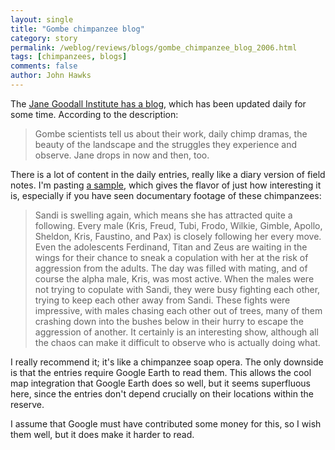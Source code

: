 ```yaml
---
layout: single 
title: "Gombe chimpanzee blog" 
category: story
permalink: /weblog/reviews/blogs/gombe_chimpanzee_blog_2006.html
tags: [chimpanzees, blogs] 
comments: false 
author: John Hawks 
---
```



<p>
The <a href="http://gombechimpanzee.blogspot.com/">Jane Goodall Institute has a blog</a>, which has been updated daily for some time. According to the description: 
</p>

<blockquote>Gombe scientists tell us about their work, daily chimp dramas, the beauty of the landscape and the struggles they experience and observe. Jane drops in now and then, too.</blockquote>

<p>
There is a lot of content in the daily entries, really like a diary version of field notes. I'm pasting <a href="http://gombechimpanzee.blogspot.com/2006/05/bristling-over-sandi.html">a sample</a>, which gives the flavor of just how interesting it is, especially if you have seen documentary footage of these chimpanzees:
</p>

<blockquote>Sandi is swelling again, which means she has attracted quite a following. Every male (Kris, Freud, Tubi, Frodo, Wilkie, Gimble, Apollo, Sheldon, Kris, Faustino, and Pax) is closely following her every move. Even the adolescents Ferdinand, Titan and Zeus are waiting in the wings for their chance to sneak a copulation with her at the risk of aggression from the adults. The day was filled with mating, and of course the alpha male, Kris, was most active. When the males were not trying to copulate with Sandi, they were busy fighting each other, trying to keep each other away from Sandi. These fights were impressive, with males chasing each other out of trees, many of them crashing down into the bushes below in their hurry to escape the aggression of another. It certainly is an interesting show, although all the chaos can make it difficult to observe who is actually doing what. </blockquote>

<p>
I really recommend it; it's like a chimpanzee soap opera. The only downside is that the entries require Google Earth to read them. This allows the cool map integration that Google Earth does so well, but it seems superfluous here, since the entries don't depend crucially on their locations within the reserve. 
</p>

<p>
I assume that Google must have contributed some money for this, so I wish them well, but it does make it harder to read. 
</p>

